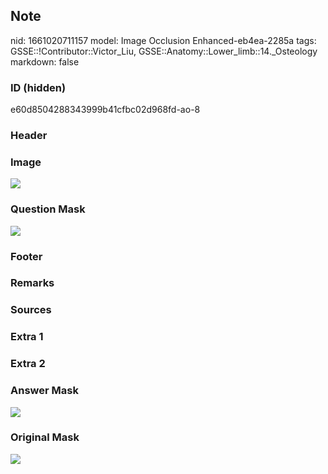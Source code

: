 ## Note
nid: 1661020711157
model: Image Occlusion Enhanced-eb4ea-2285a
tags: GSSE::!Contributor::Victor_Liu, GSSE::Anatomy::Lower_limb::14._Osteology
markdown: false

### ID (hidden)
e60d8504288343999b41cfbc02d968fd-ao-8

### Header


### Image
<img src="tmpn87gise0.png">

### Question Mask
<img src="e60d8504288343999b41cfbc02d968fd-ao-8-Q.svg">

### Footer


### Remarks


### Sources


### Extra 1


### Extra 2


### Answer Mask
<img src="e60d8504288343999b41cfbc02d968fd-ao-8-A.svg">

### Original Mask
<img src="e60d8504288343999b41cfbc02d968fd-ao-O.svg">
